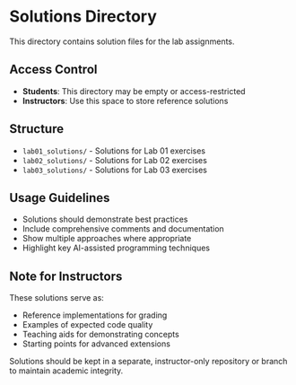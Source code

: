 # Solutions Directory

This directory contains solution files for the lab assignments. 

## Access Control
- **Students**: This directory may be empty or access-restricted
- **Instructors**: Use this space to store reference solutions

## Structure
- `lab01_solutions/` - Solutions for Lab 01 exercises
- `lab02_solutions/` - Solutions for Lab 02 exercises  
- `lab03_solutions/` - Solutions for Lab 03 exercises

## Usage Guidelines
- Solutions should demonstrate best practices
- Include comprehensive comments and documentation
- Show multiple approaches where appropriate
- Highlight key AI-assisted programming techniques

## Note for Instructors
These solutions serve as:
- Reference implementations for grading
- Examples of expected code quality
- Teaching aids for demonstrating concepts
- Starting points for advanced extensions

Solutions should be kept in a separate, instructor-only repository or branch to maintain academic integrity.